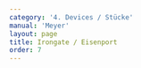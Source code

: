 ```yaml
---
category: '4. Devices / Stücke'
manual: 'Meyer'
layout: page
title: Irongate / Eisenport
order: 7
---
```


<link rel="import" href="/bower_components/polymer/polymer.html">
<link rel="import" href="shared-styles.html">

<dom-module id="{{ page.url | split:'/' | last | remove: '.html' }}-element">
  <template>
    <style include="shared-styles">
      :host {
        display: block;

        padding: 10px;
      }
    </style>

    <div class="card">

      <h1>{{ page.title }}</h1>

      <p>Although Meÿer refers to Irongate (Eisenport) here, it appears he actually means Crossed Guard (Schrankhut).</p>

      <h2>First Device</h2>
      <blockquote><p>This Iron Door is actually the Barrier Guard, from which you fence thus: if he strikes one from above, then drive thus out with crossed hands and catch his strike on the strong of your blade, just as he then takes his sword off your blade from this strike, then strike him (while his arms pull over himself) with a forceful upstrike to his arms, as soon as he tries to clear off then fence to his head.</p></blockquote>


      <h2>Second Device</h2>
      <blockquote><p>Note, displace his high strike as before, and just as the swords glide together then wind the short edge nimbly inward to his right ear, then wind again to his left side nimbly over him with your pommel through below, and with a back step strike long to the left of his head. However where he would fence to you from below, then fall from above with the long edge onto his sword into the Long Point. The Iron Door or Barrier Guard breaks out the Key, namely stab toward his face forcing him above himself, and then fence after him (just as he drives overhead) from below.</p></blockquote>
    </div>
  </template>

  <script>
    Polymer({
      is: '{{ page.url | split:'/' | last | remove: '.html' }}-element',
    });
  </script>
</dom-module>